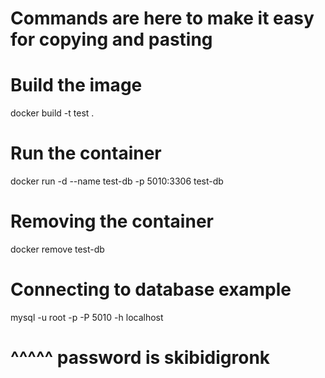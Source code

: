 # Commands are here to make it easy for copying and pasting

# Build the image
docker build -t test .

# Run the container
docker run -d --name test-db -p 5010:3306 test-db

# Removing the container
docker remove test-db

# Connecting to database example
mysql -u root -p -P 5010 -h localhost           

# ^^^^^ password is skibidigronk